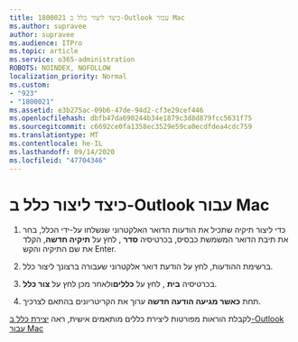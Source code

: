 ```yaml
---
title: 1800021 כיצד ליצור כלל ב-Outlook עבור Mac
ms.author: supravee
author: supravee
ms.audience: ITPro
ms.topic: article
ms.service: o365-administration
ROBOTS: NOINDEX, NOFOLLOW
localization_priority: Normal
ms.custom:
- "923"
- "1800021"
ms.assetid: e3b275ac-09b6-47de-94d2-cf3e29cef446
ms.openlocfilehash: dbfb47da690244b34e1879c3d8d879fcc5631f75
ms.sourcegitcommit: c6692ce0fa1358ec3529e59ca0ecdfdea4cdc759
ms.translationtype: MT
ms.contentlocale: he-IL
ms.lasthandoff: 09/14/2020
ms.locfileid: "47704346"
---
```

# <a name="how-to-create-a-rule-in-outlook-for-mac"></a>כיצד ליצור כלל ב-Outlook עבור Mac

1. כדי ליצור תיקיה שתכיל את הודעות הדואר האלקטרוני שנשלחו על-ידי הכלל, בחר את תיבת הדואר המשמשת כבסיס, בכרטיסיה **סדר** , לחץ על **תיקיה חדשה**, הקלד את שם התיקיה והקש Enter.

2. ברשימת ההודעות, לחץ על הודעת דואר אלקטרוני שעבורה ברצונך ליצור כלל.

3. בכרטיסיה **בית** , לחץ על **כללים**ולאחר מכן לחץ על **צור כלל**.

4. תחת **כאשר מגיעה הודעה חדשה** ערוך את הקריטריונים בהתאם לצרכיך. 

לקבלת הוראות מפורטות ליצירת כללים מותאמים אישית, ראה [יצירת כלל ב-Outlook עבור Mac](https://aka.ms/AA1uy0v)
  